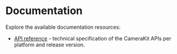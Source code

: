 # Documentation

Explore the available documentation resources:

- [API reference](./api) - technical specification of the CameraKit APIs per platform and release version.